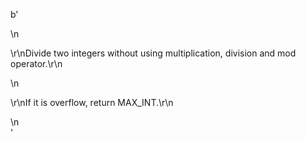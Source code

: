 b'<div class="question-description">\n<p><p>\r\nDivide two integers without using multiplication, division and mod operator.\r\n</p>\n<p>\r\nIf it is overflow, return MAX_INT.\r\n</p></p>\n</div>'